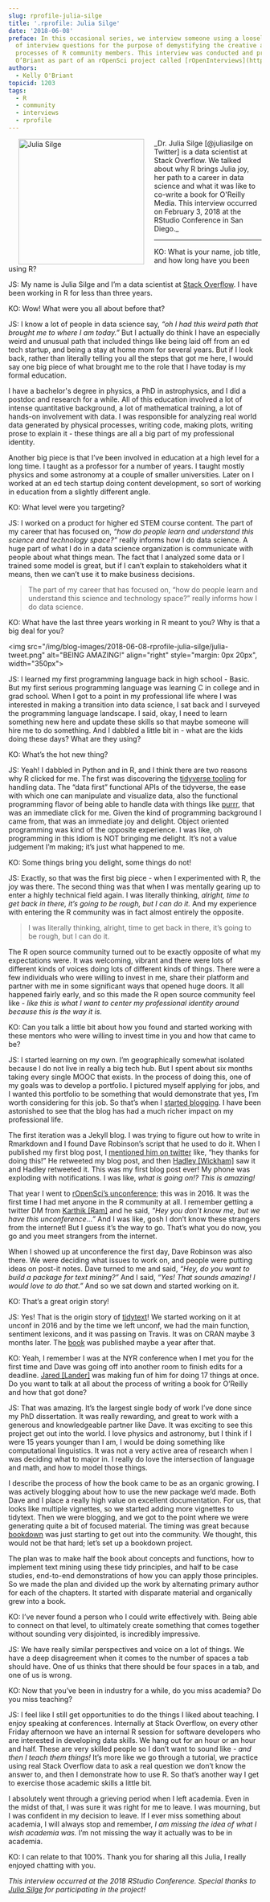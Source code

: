 ```yaml
---
slug: rprofile-julia-silge
title: '.rprofile: Julia Silge'
date: '2018-06-08'
preface: In this occasional series, we interview someone using a loosely defined set
  of interview questions for the purpose of demystifying the creative and development
  processes of R community members. This interview was conducted and prepared by Kelly
  O’Briant as part of an rOpenSci project called [rOpenInterviews](https://github.com/ropenscilabs/rOpenInterviews/).
authors:
  - Kelly O'Briant
topicid: 1203
tags:
  - R
  - community
  - interviews
  - rprofile
---
```


<img src="/img/blog-images/2018-06-08-rprofile-julia-silge/julia-silge.jpg" alt="Julia Silge" style="margin: 0px 20px; width: 250px;" align="left">
_Dr. Julia Silge [@juliasilge on Twitter] is a data scientist at Stack Overflow. We talked about why R brings Julia joy, her path to a career in data science and what it was like to co-write a book for O'Reilly Media. This interview occurred on February 3, 2018 at the RStudio Conference in San Diego._

---

KO: What is your name, job title, and how long have you been using R?

JS: My name is Julia Silge and I’m a data scientist at [Stack Overflow](https://stackoverflow.com/). I have been working in R for less than three years.

KO: Wow! What were you all about before that?

JS: I know a lot of people in data science say, _“oh I had this weird path that brought me to where I am today.”_ But I actually do think I have an especially weird and unusual path that included things like being laid off from an ed tech startup, and being a stay at home mom for several years. But if I look back, rather than literally telling you all the steps that got me here, I would say one big piece of what brought me to the role that I have today is my formal education.

I have a bachelor's degree in physics, a PhD in astrophysics, and I did a postdoc and research for a while. All of this education involved a lot of intense quantitative background, a lot of mathematical training, a lot of hands-on involvement with data. I was responsible for analyzing real world data generated by physical processes, writing code, making plots, writing prose to explain it - these things are all a big part of my professional identity.

Another big piece is that I’ve been involved in education at a high level for a long time. I taught as a professor for a number of years. I taught mostly physics and some astronomy at a couple of smaller universities. Later on I worked at an ed tech startup doing content development, so sort of working in education from a slightly different angle.

KO: What level were you targeting?

JS: I worked on a product for higher ed STEM course content. The part of my career that has focused on, _“how do people learn and understand this science and technology space?”_ really informs how I do data science. A huge part of what I do in a data science organization is communicate with people about what things mean. The fact that I analyzed some data or I trained some model is great, but if I can’t explain to stakeholders what it means, then we can’t use it to make business decisions.

> The part of my career that has focused on, “how do people learn and understand this science and technology space?” really informs how I do data science.

KO: What have the last three years working in R meant to you? Why is that a big deal for you?

<img src="/img/blog-images/2018-06-08-rprofile-julia-silge/julia-tweet.png" alt="BEING AMAZING!" align="right" style="margin: 0px 20px", width="350px">

JS: I learned my first programming language back in high school - Basic. But my first serious programming language was learning C in college and in grad school. When I got to a point in my professional life where I was interested in making a transition into data science, I sat back and I surveyed the programming language landscape. I said, okay, I need to learn something new here and update these skills so that maybe someone will hire me to do something. And I dabbled a little bit in - what are the kids doing these days? What are they using?

KO: What’s the hot new thing?

JS: Yeah! I dabbled in Python and in R, and I think there are two reasons why R clicked for me. The first was discovering the [tidyverse tooling](https://www.tidyverse.org/) for handling data. The “data first” functional APIs of the tidyverse, the ease with which one can manipulate and visualize data, also the functional programming flavor of being able to handle data with things like [purrr](https://purrr.tidyverse.org/), that was an immediate click for me. Given the kind of programming background I came from, that was an immediate joy and delight. Object oriented programming was kind of the opposite experience. I was like, oh programming in this idiom is NOT bringing me delight. It’s not a value judgement I’m making; it’s just what happened to me.

KO: Some things bring you delight, some things do not!

JS: Exactly, so that was the first big piece - when I experimented with R, the joy was there. The second thing was that when I was mentally gearing up to enter a highly technical field again. I was literally thinking, _alright, time to get back in there, it’s going to be rough, but I can do it._ And my experience with entering the R community was in fact almost entirely the opposite.

> I was literally thinking, alright, time to get back in there, it’s going to be rough, but I can do it.

The R open source community turned out to be exactly opposite of what my expectations were. It was welcoming, vibrant and there were lots of different kinds of voices doing lots of different kinds of things. There were a few individuals who were willing to invest in me, share their platform and partner with me in some significant ways that opened huge doors. It all happened fairly early, and so this made the R open source community feel like - _like this is what I want to center my professional identity around because this is the way it is._

KO: Can you talk a little bit about how you found and started working with these mentors who were willing to invest time in you and how that came to be?

JS: I started learning on my own. I’m geographically somewhat isolated because I do not live in really a big tech hub. But I spent about six months taking every single MOOC that exists. In the process of doing this, one of my goals was to develop a portfolio. I pictured myself applying for jobs, and I wanted this portfolio to be something that would demonstrate that yes, I’m worth considering for this job. So that’s when I [started blogging](https://juliasilge.com/). I have been astonished to see that the blog has had a much richer impact on my professional life.

The first iteration was a Jekyll blog. I was trying to figure out how to write in Rmarkdown and I found Dave Robinson’s script that he used to do it. When I published my first blog post, I [mentioned him on twitter](https://twitter.com/juliasilge/status/674286699216703488) like, “hey thanks for doing this!” He retweeted my blog post, and then [Hadley [Wickham]](https://twitter.com/hadleywickham) saw it and Hadley retweeted it. This was my first blog post ever! My phone was exploding with notifications. I was like, _what is going on!? This is amazing!_

That year I went to [rOpenSci’s unconference](https://unconf16.ropensci.org/); this was in 2016. It was the first time I had met anyone in the R community at all. I remember getting a twitter DM from [Karthik [Ram]](https://twitter.com/_inundata) and he said, _“Hey you don’t know me, but we have this unconference…”_ And I was like, gosh I don’t know these strangers from the internet! But I guess it’s the way to go. That’s what you do now, you go and you meet strangers from the internet.

When I showed up at unconference the first day, Dave Robinson was also there. We were deciding what issues to work on, and people were putting ideas on post-it notes. Dave turned to me and said, _“Hey, do you want to build a package for text mining?”_ And I said, _“Yes! That sounds amazing! I would love to do that.”_ And so we sat down and started working on it.

KO: That’s a great origin story!

JS: Yes! That is the origin story of [tidytext](https://github.com/juliasilge/tidytext/)! We started working on it at unconf in 2016 and by the time we left unconf, we had the main function, sentiment lexicons, and it was passing on Travis. It was on CRAN maybe 3 months later. The [book](https://www.tidytextmining.com/) was published maybe a year after that.

KO: Yeah, I remember I was at the NYR conference when I met you for the first time and Dave was going off into another room to finish edits for a deadline. [Jared [Lander]](https://twitter.com/jaredlander) was making fun of him for doing 17 things at once. Do you want to talk at all about the process of writing a book for O’Reilly and how that got done?

JS: That was amazing. It’s the largest single body of work I’ve done since my PhD dissertation. It was really rewarding, and great to work with a generous and knowledgeable partner like Dave. It was exciting to see this project get out into the world. I love physics and astronomy, but I think if I were 15 years younger than I am, I would be doing something like computational linguistics. It was not a very active area of research when I was deciding what to major in. I really do love the intersection of language and math, and how to model those things.

I describe the process of how the book came to be as an organic growing. I was actively blogging about how to use the new package we’d made. Both Dave and I place a really high value on excellent documentation. For us, that looks like multiple vignettes, so we started adding more vignettes to tidytext. Then we were blogging, and we got to the point where we were generating quite a bit of focused material. The timing was great because [bookdown](https://bookdown.org/) was just starting to get out into the community. We thought, this would not be that hard; let’s set up a bookdown project.

The plan was to make half the book about concepts and functions, how to implement text mining using these tidy principles, and half to be case studies, end-to-end demonstrations of how you can apply those principles. So we made the plan and divided up the work by alternating primary author for each of the chapters. It started with disparate material and organically grew into a book.

KO: I’ve never found a person who I could write effectively with. Being able to connect on that level, to ultimately create something that comes together without sounding very disjointed, is incredibly impressive.

JS: We have really similar perspectives and voice on a lot of things. We have a deep disagreement when it comes to the number of spaces a tab should have. One of us thinks that there should be four spaces in a tab, and one of us is wrong.

KO: Now that you’ve been in industry for a while, do you miss academia? Do you miss teaching?

JS: I feel like I still get opportunities to do the things I liked about teaching. I enjoy speaking at conferences. Internally at Stack Overflow, on every other Friday afternoon we have an internal R session for software developers who are interested in developing data skills. We hang out for an hour or an hour and half. These are very skilled people so I don’t want to sound like - _and then I teach them things!_ It’s more like we go through a tutorial, we practice using real Stack Overflow data to ask a real question we don’t know the answer to, and then I demonstrate how to use R. So that’s another way I get to exercise those academic skills a little bit.

I absolutely went through a grieving period when I left academia. Even in the midst of that, I was sure it was right for me to leave. I was mourning, but I was confident in my decision to leave. If I ever miss something about academia, I will always stop and remember, _I am missing the idea of what I wish academia was._ I’m not missing the way it actually was to be in academia.

KO: I can relate to that 100%. Thank you for sharing all this Julia, I really enjoyed chatting with you.


_This interview occurred at the 2018 RStudio Conference. Special thanks to [Julia Silge](https://twitter.com/juliasilge) for participating in the project!_
